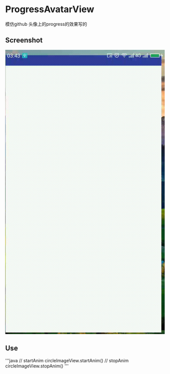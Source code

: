 # ProgressAvatarView
模仿github 头像上的progress的效果写的

## Screenshot

![](gif/display.gif)

## Use
'''java
  // startAnim
  circleImageView.startAnim() 
  // stopAnim
  circleImageView.stopAnim()
'''
